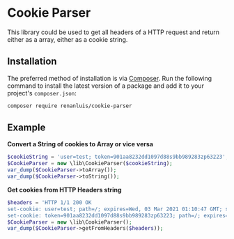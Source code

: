 # Cookie Parser
This library could be used to get all headers of a HTTP request and return either as a array, either as a cookie string.

## Installation

The preferred method of installation is via [Composer](http://getcomposer.org/). Run the following
command to install the latest version of a package and add it to your project's `composer.json`:

```bash
composer require renanluis/cookie-parser
```

## Example
**Convert a String of cookies to Array or vice versa**
```php
$cookieString = 'user=test; token=901aa8232dd1097d88s9bb989283zp63223';
$CookieParser = new \lib\CookieParser($cookieString);
var_dump($CookieParser->toArray());
var_dump($CookieParser->toString());
```

**Get cookies from HTTP Headers string**
```php
$headers = 'HTTP 1/1 200 OK
set-cookie: user=test; path=/; expires=Wed, 03 Mar 2021 01:10:47 GMT; secure; HttpOnly; SameSite=Lax
set-cookie: token=901aa8232dd1097d88s9bb989283zp63223; path=/; expires=Wed, 03 Mar 2021 01:10:47 GMT; secure; HttpOnly; SameSite=Lax';
$CookieParser = new \lib\CookieParser();
var_dump($CookieParser->getFromHeaders($headers));
```
